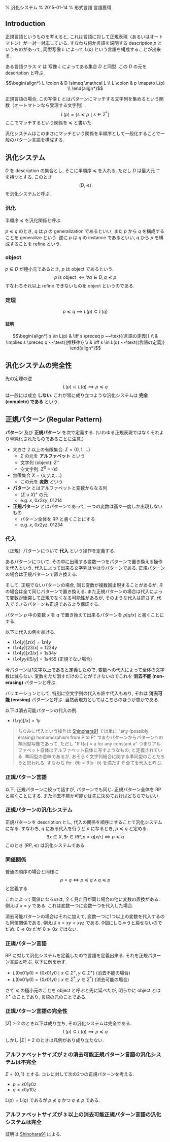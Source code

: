 % 汎化システム
% 2015-01-14
% 形式言語 言語獲得

## Introduction

正規言語というものを考えると, これは言語に対して正規表現（あるいはオートマトン）が一対一対応している.
すなわち何か言語を説明する description $p$ というものがあって, 同型写像 $L$ によって $L(p)$ という言語を構成することが出来る.

ある言語クラス $\mathcal L$ は
写像 $L$ によってある集合 $D$ と同型.
この $D$ の元を description と呼ぶ.

$$\begin{align*}
L \colon & D \simeq \mathcal L \\
L \colon & p \mapsto L(p) \\
\end{align*}$$

正規言語の場合, この写像 $L$ とはパターンにマッチする文字列を集めるという関数（オートマトンなら受理する文字列）.
$$L(p) = \{ s \preceq p \mid s \in \Sigma^* \}$$
ここでマッチするという関係を $\preceq$ と書いた.

汎化システムはこのまさにマッチという関係を半順序として一般化することで一般のパターン言語を構成する.

## 汎化システム

$D$ を description の集合とし, そこに半順序 $\preceq$ を入れる.
ただし $D$ は最大元 $\top$ を持つとする.
このとき
$$(D, \preceq)$$
を汎化システムと呼ぶ.

### 汎化

半順序 $\preceq$ を汎化関係と呼ぶ.

$p \preceq q$ のとき,
$q$ は $p$ の generalization であるといい,
また $p$ から $q$ を構成することを generalize という.
逆に $p$ は $q$ の instance であるといい,
$q$ から $p$ を構成することを refine という.

### object

$p \in D$ が極小元であるとき, $p$ は object であるという.
$$p \text{ is object } \iff \forall q \in D, q \not\prec p$$
すなわちそれ以上 refine できないものを object というのである.

### 定理

$$p \preceq q \implies L(p) \subseteq L(q)$$

#### 証明

$$\begin{align*}
s \in L(p)
& \iff s \preceq p ~~\text{(言語の定義)} \\
& \implies s \preceq q ~~\text{(推移律)} \\
& \iff s \in L(q) ~~\text{(言語の定義)}
\end{align*}$$

## 汎化システムの完全性

先の定理の逆
$$L(p) \subset L(q) \implies p \preceq q$$
は一般には成立 **しない**.
これが常に成り立つような汎化システムは **完全 (complete) である** という.

## 正規パターン (Regular Pattern)

**パターン** 及び **正規パターン** を次で定義する.
(いわゆる正規表現ではなくそれより単純化されたものであることに注意.)

- 大きさ 2 以上の有限集合: $\Sigma = \{0,1,\ldots\}$
    - $\Sigma$ の元を **アルファベット** という
    - 文字列 (object): $\Sigma^+$
    - 空文字列: $\Sigma^0 = \{ \epsilon \}$
- 無限集合 $X = \{x,y,z,\ldots\}$
    - この元を **変数** という
- **パターン** とはアルファベットと変数からなる列
    - $(\Sigma \cup X)^+$ の元
    - e.g. $x$, $0x2xy$, $01214$
- **正規パターン** とはパターンであって, 一つの変数は高々一度しか出現しないもの
    - パターン全体を RP と書くことにする
    - e.g. $x$, $0x2yz$, $01234$

### 代入

（正規）パターンについて **代入** という操作を定義する.

あるパターンについて, その中に出現する変数一つをパターンで置き換える操作を代入という.
代入によって出来る文字列はやはりパターンである.
正規パターンの場合は正規パターンで置き換える.

そして, 正規でないパターンの場合, 同じ変数が複数回出現することがあるが, その場合は全て同じパターンで置き換える.
また正規パターンの場合は代入によって変数が衝突して正規でなくなる可能性があるが, そのような代入は許さず, 代入でできるパターンも正規であるよう保証する.

パターン $p$ 中の変数 $x$ を $q$ で置き換えて出来るパターンを $p[q/x]$ と書くことにする.

以下に代入の例を挙げる.

- $(1x4y)[z/x] = 1z4y$
- $(1x4y)[23/x] = 1234y$
- $(1x4y)[x3/x] = 1x34y$
- $(1x4yy)[5/y] = 1x455$ (正規でない場合)

今パターンは1文字以上であると定義したので, 変数への代入によって全体の文字数は減らない.
変数をただ消すだけのことができないのでこれを **消去不能 (non-erasing)** パターンと呼ぶ.

バリエーションとして, 特別に空文字列の代入も許す代入もあり, それは **消去可能 (erasing)** パターンと呼ぶ.
当然表現力としてはこちらのほうが豊かである.

以下は消去可能パターンの代入の例.

- $(1xy)[/x] = 1y$

> ちなみに代入という操作は [Shinohara91](https://link.springer.com/chapter/10.1007/3-540-11980-9_19) では単に
> "any (possibly erasing) homomorphism from P to P" つまりパターンからパターンへの準同型写像であって,
> ただし "If f(a) = a for any constant a" つまりアルファベット自体はアルファベット自体に写すようなもの, と定義されている.
> 準同型の意味であるが, おそらく文字列結合に関する準同型のことだろうと思われる.
> すなわち $\theta a \cdot \theta b = \theta (a \cdot b)$ を満たす $\theta$ 全てを代入と呼ぶ.

### 正規パターン言語

以下, 正規パターンに絞って話すが, パターンでも同じ.
正規パターン全体を RP と書くことにする.
また消去不能か可能かは先に決めておけばどちらでもいい.

### 正規パターンの汎化システム

正規パターンを description とし, 代入の関係を順序にすることで汎化システムになる.
すなわち,
$q$ にある代入を行うと $p$ になるとき, $p \preceq q$ と定める.
$$\exists x \in X, \exists r \in RP, p = q[x/r] \iff p \preceq q$$
このとき $(RP, \preceq)$ は汎化システムである.

### 同値関係

普通の順序の場合と同様に
$$p = q \iff p \preceq q \land q \preceq p$$
と定義する.

これによって同値になるのは, 全く見た目が同じ場合の他に変数の置換がある.
例えば $x = y$ である.
これは変数一つに変数一つを代入した場合.

消去可能パターンの場合はそれに加えて, 変数一つに1つ以上の変数を代入するのも同値関係である.
例えば $x = xy = xyz$ である.
0個にしちゃうと戻せないのでだめ.
$0 \preceq 0x$ だが $0 \succeq 0x$ ではない.

### 正規パターン言語

RP に対して汎化システムを定義したので言語を定義出来る.
それを正規パターン言語と呼ぶ.
以下に例を示す.

- $L(0x01y0) = \{ 0x01y0 \mid x \in \Sigma^+, y \in \Sigma^+ \}$ (消去不能の場合)
- $L(0x01y0) = \{ 0x01y0 \mid x \in \Sigma^*, y \in \Sigma^* \}$ (消去可能の場合)

さて $\preceq$ の極小元のことを object と呼ぶと先に延べたが,
明らかに object とは $\Sigma^+$ のことであり, 言語の元のことである.

### 正規パターン言語の完全性

$|\Sigma| > 2$ のとき以下は成り立ち, その汎化システムは完全である.
$$L(p) \subseteq L(q) \implies p \preceq q$$
しかし $|\Sigma| = 2$ のときは凡例があり成り立たない.

### アルファベットサイズが 2 の消去可能正規パターン言語の汎化システムは不完全

$\Sigma=\{0,1\}$ とする.
コレに対して次の2つの正規パターンを考える.

- $p = x 01 y 0 z$
- $q = x 0 y 10 z$

$L(p) = L(q)$ であるが $p \not\preceq q$ かつ $q \not\preceq p$ である.

### アルファベットサイズが 3 以上の消去可能正規パターン言語の汎化システムは完全

証明は
[Shinohara91](https://link.springer.com/chapter/10.1007/3-540-11980-9_19)
による.
